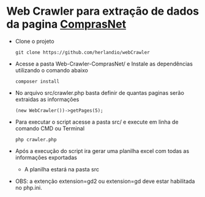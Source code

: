 # Web Crawler para extração de dados da pagina [ComprasNet](https://www.gov.br/compras/pt-br/acesso-a-informacao/noticias)

- Clone o projeto

  ```
  git clone https://github.com/herlandio/webCrawler
  ```
  
- Acesse a pasta Web-Crawler-ComprasNet/ e Instale as dependências utilizando o comando abaixo

  ```
  composer install
  ```
  
- No arquivo src/crawler.php basta definir de quantas paginas serão extraidas as informações

  ```
  (new WebCrawler())->getPages(5);
  ```
  
- Para executar o script acesse a pasta src/ e execute em linha de comando CMD ou Terminal

  ```
  php crawler.php
  ```
  
- Após a execução do script ira gerar uma planilha excel com todas as informações exportadas 

  - A planilha estará na pasta src

- OBS: a extenção extension=gd2 ou extension=gd deve estar habilitada no php.ini.
